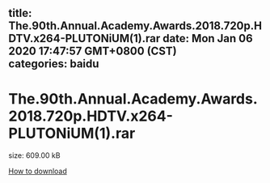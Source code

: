 
title: The.90th.Annual.Academy.Awards.2018.720p.HDTV.x264-PLUTONiUM(1).rar
date: Mon Jan 06 2020 17:47:57 GMT+0800 (CST)    
categories: baidu
---

# The.90th.Annual.Academy.Awards.2018.720p.HDTV.x264-PLUTONiUM(1).rar
size: 609.00 kB
 
 

[How to download](https://bpcam.bemobtrk.com/go/2ceec3aa-1ca2-46d6-b9ff-aaa5c184517c?jno=5404)